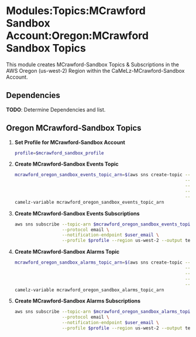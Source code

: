 # Modules:Topics:MCrawford Sandbox Account:Oregon:MCrawford Sandbox Topics

This module creates MCrawford-Sandbox Topics & Subscriptions in the AWS Oregon (us-west-2) Region within the
CaMeLz-MCrawford-Sandbox Account.

## Dependencies

**TODO**: Determine Dependencies and list.

## Oregon MCrawford-Sandbox Topics

1. **Set Profile for MCrawford-Sandbox Account**

    ```bash
    profile=$mcrawford_sandbox_profile
    ```

1. **Create MCrawford-Sandbox Events Topic**

    ```bash
    mcrawford_oregon_sandbox_events_topic_arn=$(aws sns create-topic --name MCrawford-Sandbox-Events \
                                                                     --attributes "DisplayName=MJCX Events" \
                                                                     --tags Key=Name,Value=MCrawford-Sandbox-Events-Topic Key=Company,Value=CaMeLz Key=Environment,Value=Sandbox \
                                                                     --query 'TopicArn' \
                                                                     --profile $profile --region us-west-2 --output text)
    camelz-variable mcrawford_oregon_sandbox_events_topic_arn
    ```

1. **Create MCrawford-Sandbox Events Subscriptions**

    ```bash
    aws sns subscribe --topic-arn $mcrawford_oregon_sandbox_events_topic_arn \
                      --protocol email \
                      --notification-endpoint $user_email \
                      --profile $profile --region us-west-2 --output text
    ```

1. **Create MCrawford-Sandbox Alarms Topic**

    ```bash
    mcrawford_oregon_sandbox_alarms_topic_arn=$(aws sns create-topic --name MCrawford-Sandbox-Alarms \
                                                                     --attributes "DisplayName=MJCX Alarms" \
                                                                     --tags Key=Name,Value=MCrawford-Sandbox-Alarms-Topic Key=Company,Value=CaMeLz Key=Environment,Value=Sandbox \
                                                                     --query 'TopicArn' \
                                                                     --profile $profile --region us-west-2 --output text)
    camelz-variable mcrawford_oregon_sandbox_alarms_topic_arn
    ```

1. **Create MCrawford-Sandbox Alarms Subscriptions**

    ```bash
    aws sns subscribe --topic-arn $mcrawford_oregon_sandbox_alarms_topic_arn \
                      --protocol email \
                      --notification-endpoint $user_email \
                      --profile $profile --region us-west-2 --output text
    ```
